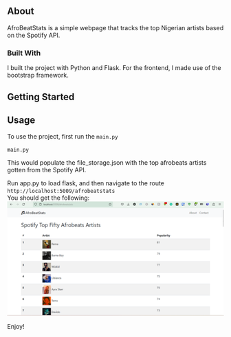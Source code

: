 
## About

AfroBeatStats is a simple webpage that tracks the top Nigerian artists based on the Spotify API.


### Built With

I built the project with Python and Flask. For the frontend, I made use of the bootstrap framework.

## Getting Started

## Usage

To use the project, first run the `main.py`

```
main.py
```

This would populate the file_storage.json with the top afrobeats artists gotten from the Spotify API.


Run app.py to load flask, and then navigate to the route `http://localhost:5009/afrobeatstats`\
You should get the following:
![web page](web_page.png)


Enjoy!